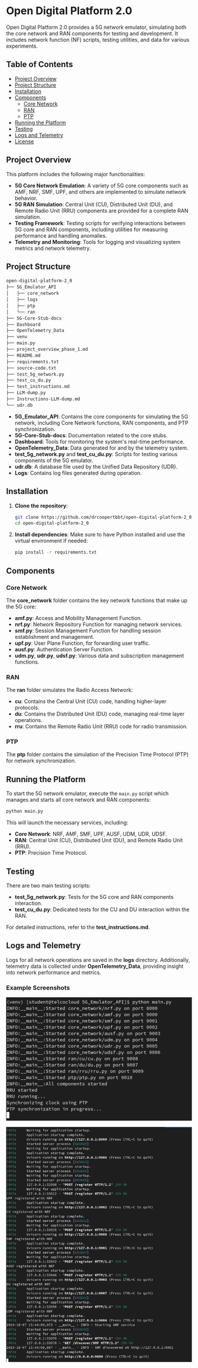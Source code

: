 # Open Digital Platform 2.0

Open Digital Platform 2.0 provides a 5G network emulator, simulating both the core network and RAN components for testing and development. It includes network function (NF) scripts, testing utilities, and data for various experiments.

## Table of Contents
- [Project Overview](#project-overview)
- [Project Structure](#project-structure)
- [Installation](#installation)
- [Components](#components)
  - [Core Network](#core-network)
  - [RAN](#ran)
  - [PTP](#ptp)
- [Running the Platform](#running-the-platform)
- [Testing](#testing)
- [Logs and Telemetry](#logs-and-telemetry)
- [License](#license)

## Project Overview

This platform includes the following major functionalities:
- **5G Core Network Emulation**: A variety of 5G core components such as AMF, NRF, SMF, UPF, and others are implemented to simulate network behavior.
- **5G RAN Simulation**: Central Unit (CU), Distributed Unit (DU), and Remote Radio Unit (RRU) components are provided for a complete RAN simulation.
- **Testing Framework**: Testing scripts for verifying interactions between 5G core and RAN components, including utilities for measuring performance and handling anomalies.
- **Telemetry and Monitoring**: Tools for logging and visualizing system metrics and network telemetry.

## Project Structure

```bash
open-digital-platform-2_0
├── 5G_Emulator_API
│   ├── core_network
│   ├── logs
│   ├── ptp
│   └── ran
├── 5G-Core-Stub-docs
├── Dashboard
├── OpenTelemetry_Data
├── venv
├── main.py
├── project_overview_phase_1.md
├── README.md
├── requirements.txt
├── source-code.txt
├── test_5g_network.py
├── test_cu_du.py
├── test_instructions.md
├── LLM-dump.py
├── Instructions-LLM-dump.md
└── udr.db
```

- **5G_Emulator_API**: Contains the core components for simulating the 5G network, including Core Network functions, RAN components, and PTP synchronization.
- **5G-Core-Stub-docs**: Documentation related to the core stubs.
- **Dashboard**: Tools for monitoring the system's real-time performance.
- **OpenTelemetry_Data**: Data generated for and by the telemetry system.
- **test_5g_network.py** and **test_cu_du.py**: Scripts for testing various components of the 5G emulator.
- **udr.db**: A database file used by the Unified Data Repository (UDR).
- **Logs**: Contains log files generated during operation.
  
## Installation

1. **Clone the repository**:
   ```bash
   git clone https://github.com/drcoopertbbt/open-digital-platform-2_0.git
   cd open-digital-platform-2_0
   ```

2. **Install dependencies**:
   Make sure to have Python installed and use the virtual environment if needed:
   ```bash
   pip install -r requirements.txt
   ```

## Components

### Core Network

The **core_network** folder contains the key network functions that make up the 5G core:
- **amf.py**: Access and Mobility Management Function.
- **nrf.py**: Network Repository Function for managing network services.
- **smf.py**: Session Management Function for handling session establishment and management.
- **upf.py**: User Plane Function, for forwarding user traffic.
- **ausf.py**: Authentication Server Function.
- **udm.py**, **udr.py**, **udsf.py**: Various data and subscription management functions.

### RAN

The **ran** folder simulates the Radio Access Network:
- **cu**: Contains the Central Unit (CU) code, handling higher-layer protocols.
- **du**: Contains the Distributed Unit (DU) code, managing real-time layer operations.
- **rru**: Contains the Remote Radio Unit (RRU) code for radio transmission.

### PTP

The **ptp** folder contains the simulation of the Precision Time Protocol (PTP) for network synchronization.

## Running the Platform

To start the 5G network emulator, execute the `main.py` script which manages and starts all core network and RAN components:

```bash
python main.py
```

This will launch the necessary services, including:
- **Core Network**: NRF, AMF, SMF, UPF, AUSF, UDM, UDR, UDSF.
- **RAN**: Central Unit (CU), Distributed Unit (DU), and Remote Radio Unit (RRU).
- **PTP**: Precision Time Protocol.

## Testing

There are two main testing scripts:
- **test_5g_network.py**: Tests for the 5G core and RAN components interaction.
- **test_cu_du.py**: Dedicated tests for the CU and DU interaction within the RAN.

For detailed instructions, refer to the **test_instructions.md**.

## Logs and Telemetry

Logs for all network operations are saved in the **logs** directory. Additionally, telemetry data is collected under **OpenTelemetry_Data**, providing insight into network performance and metrics.


### Example Screenshots

![alt text](image.png)

![alt text](image-1.png)